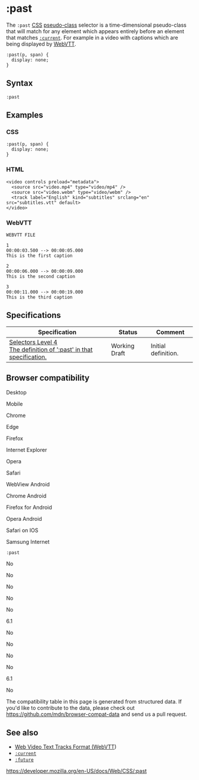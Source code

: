 # :past

The `:past` [CSS](https://developer.mozilla.org/en-US/docs/Web/CSS) [pseudo-class](pseudo-classes) selector is a time-dimensional pseudo-class that will match for any element which appears entirely before an element that matches [`:current`](:current). For example in a video with captions which are being displayed by [WebVTT](https://developer.mozilla.org/en-US/docs/Web/API/WebVTT_API).

    :past(p, span) {
      display: none;
    }

## Syntax

    :past

## Examples

### CSS

    :past(p, span) {
      display: none;
    }

### HTML

    <video controls preload="metadata">
      <source src="video.mp4" type="video/mp4" />
      <source src="video.webm" type="video/webm" />
      <track label="English" kind="subtitles" srclang="en" src="subtitles.vtt" default>
    </video>

### WebVTT

    WEBVTT FILE

    1
    00:00:03.500 --> 00:00:05.000
    This is the first caption

    2
    00:00:06.000 --> 00:00:09.000
    This is the second caption

    3
    00:00:11.000 --> 00:00:19.000
    This is the third caption

## Specifications

<table><thead><tr class="header"><th>Specification</th><th>Status</th><th>Comment</th></tr></thead><tbody><tr class="odd"><td><a href="https://drafts.csswg.org/selectors-4/#the-past-pseudo">Selectors Level 4<br />
<span class="small">The definition of ':past' in that specification.</span></a></td><td><span class="spec-wd">Working Draft</span></td><td>Initial definition.</td></tr></tbody></table>

## Browser compatibility

Desktop

Mobile

Chrome

Edge

Firefox

Internet Explorer

Opera

Safari

WebView Android

Chrome Android

Firefox for Android

Opera Android

Safari on IOS

Samsung Internet

`:past`

No

No

No

No

No

6.1

No

No

No

No

6.1

No

The compatibility table in this page is generated from structured data. If you'd like to contribute to the data, please check out <https://github.com/mdn/browser-compat-data> and send us a pull request.

## See also

- [Web Video Text Tracks Format (WebVTT](https://developer.mozilla.org/en-US/docs/Web/API/WebVTT_API))
- [`:current`](:current)
- [`:future`](:future)

<a href="https://developer.mozilla.org/en-US/docs/Web/CSS/:past" class="_attribution-link">https://developer.mozilla.org/en-US/docs/Web/CSS/:past</a>

